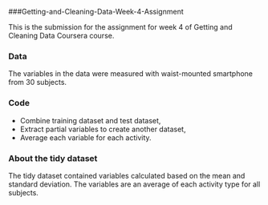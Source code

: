 ###Getting-and-Cleaning-Data-Week-4-Assignment

This is the submission for the assignment for week 4 of Getting and Cleaning Data Coursera course.

### Data
The variables in the data were measured with waist-mounted smartphone from 30 subjects. 

### Code
* Combine training dataset and test dataset,
* Extract partial variables to create another dataset,
* Average each variable for each activity.

### About the tidy dataset
The tidy dataset contained variables calculated based on the mean and standard deviation. 
The variables are an average of each activity type for all subjects.